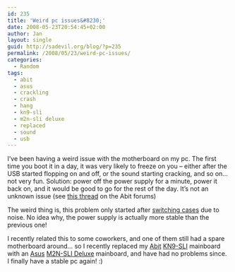```yaml
---
id: 235
title: 'Weird pc issues&#8230;'
date: 2008-05-23T20:54:45+02:00
author: Jan
layout: single
guid: http://sadevil.org/blog/?p=235
permalink: /2008/05/23/weird-pc-issues/
categories:
  - Random
tags:
  - abit
  - asus
  - crackling
  - crash
  - hang
  - kn9-sli
  - m2n-sli deluxe
  - replaced
  - sound
  - usb
---
```

I&#8217;ve been having a weird issue with the motherboard on my pc. The first time you boot it in a day, it was very likely to freeze on you &#8211; either after the USB started flopping on and off, or the sound starting cracking, and so on&#8230; not very fun. Solution: power off the power supply for a minute, power it back on, and it would be good to go for the rest of the day. It&#8217;s not an unknown issue (see <a href="http://forum.abit-usa.com/showthread.php?p=739569" target="_blank">this thread</a> on the Abit forums)

The weird thing is, this problem only started after <a href="https://kcore.org/2007/09/06/its-oh-so-quiet/" target="_blank">switching cases</a> due to noise. No idea why, the power supply is actually more stable than the previous one! 

I recently related this to some coworkers, and one of them still had a spare motherboard around&#8230; so I recently replaced my <a href="http://www.abit.com.tw/" target="_blank">Abit</a> <a href="http://www.abit.com.tw/page/en/motherboard/motherboard_detail.php?pMODEL_NAME=KN9+SLI&#038;fMTYPE=Socket%20AM2" target="_blank">KN9-SLI</a> mainboard with an <a href="http://www.asus.com/" target="_blank">Asus</a> <a href="http://www.asus.com/products.aspx?l1=3&#038;l2=101&#038;l3=301&#038;model=1160&#038;modelmenu=1" target="_blank">M2N-SLI Deluxe</a> mainboard, and have had no problems since. I finally have a stable pc again! :)